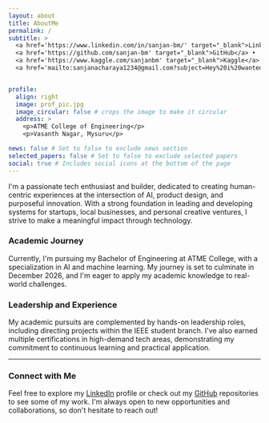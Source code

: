 ```yaml
---
layout: about
title: AboutMe
permalink: /
subtitle: >
  <a href='https://www.linkedin.com/in/sanjan-bm/' target="_blank">LinkedIn</a> •
  <a href='https://github.com/sanjan-bm' target="_blank">GitHub</a> •
  <a href='https://www.kaggle.com/sanjanbm' target="_blank">Kaggle</a> •
  <a href='mailto:sanjanacharaya1234@gmail.com?subject=Hey%20i%20wanted%20to%20talk%20to%20you' target="_blank">Mail me</a>


profile:
  align: right
  image: prof_pic.jpg
  image_circular: false # crops the image to make it circular
  address: >
    <p>ATME College of Engineering</p>
    <p>Vasanth Nagar, Mysuru</p>

news: false # Set to false to exclude news section
selected_papers: false # Set to false to exclude selected papers
social: true # Includes social icons at the bottom of the page
---
```


I'm a passionate tech enthusiast and builder, dedicated to creating human-centric experiences at the intersection of AI, product design, and purposeful innovation. With a strong foundation in leading and developing systems for startups, local businesses, and personal creative ventures, I strive to make a meaningful impact through technology.

### Academic Journey

Currently, I'm pursuing my Bachelor of Engineering at ATME College, with a specialization in AI and machine learning. My journey is set to culminate in December 2026, and I'm eager to apply my academic knowledge to real-world challenges.

### Leadership and Experience

My academic pursuits are complemented by hands-on leadership roles, including directing projects within the IEEE student branch. I've also earned multiple certifications in high-demand tech areas, demonstrating my commitment to continuous learning and practical application.

---

### Connect with Me

Feel free to explore my [LinkedIn](https://www.linkedin.com/in/sanjan-bm/) profile or check out my [GitHub](https://github.com/sanjan-bm) repositories to see some of my work. I'm always open to new opportunities and collaborations, so don't hesitate to reach out!


